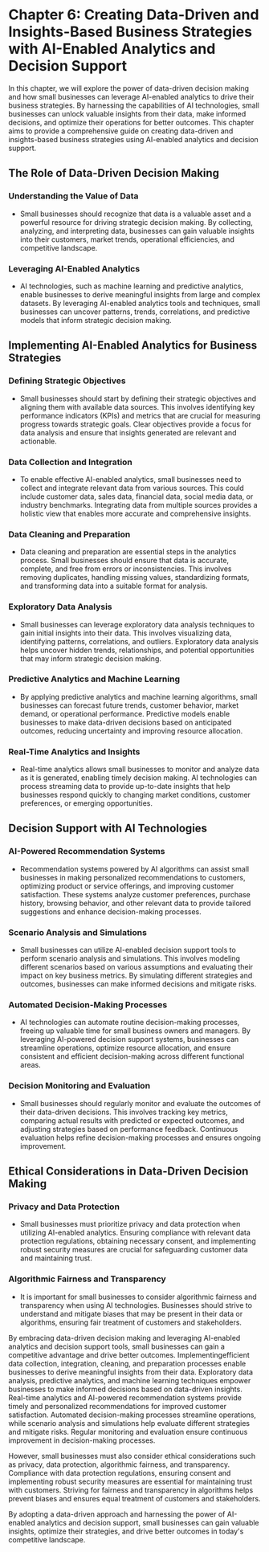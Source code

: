 Chapter 6: Creating Data-Driven and Insights-Based Business Strategies with AI-Enabled Analytics and Decision Support
=====================================================================================================================

In this chapter, we will explore the power of data-driven decision making and how small businesses can leverage AI-enabled analytics to drive their business strategies. By harnessing the capabilities of AI technologies, small businesses can unlock valuable insights from their data, make informed decisions, and optimize their operations for better outcomes. This chapter aims to provide a comprehensive guide on creating data-driven and insights-based business strategies using AI-enabled analytics and decision support.

The Role of Data-Driven Decision Making
---------------------------------------

### Understanding the Value of Data

* Small businesses should recognize that data is a valuable asset and a powerful resource for driving strategic decision making. By collecting, analyzing, and interpreting data, businesses can gain valuable insights into their customers, market trends, operational efficiencies, and competitive landscape.

### Leveraging AI-Enabled Analytics

* AI technologies, such as machine learning and predictive analytics, enable businesses to derive meaningful insights from large and complex datasets. By leveraging AI-enabled analytics tools and techniques, small businesses can uncover patterns, trends, correlations, and predictive models that inform strategic decision making.

Implementing AI-Enabled Analytics for Business Strategies
---------------------------------------------------------

### Defining Strategic Objectives

* Small businesses should start by defining their strategic objectives and aligning them with available data sources. This involves identifying key performance indicators (KPIs) and metrics that are crucial for measuring progress towards strategic goals. Clear objectives provide a focus for data analysis and ensure that insights generated are relevant and actionable.

### Data Collection and Integration

* To enable effective AI-enabled analytics, small businesses need to collect and integrate relevant data from various sources. This could include customer data, sales data, financial data, social media data, or industry benchmarks. Integrating data from multiple sources provides a holistic view that enables more accurate and comprehensive insights.

### Data Cleaning and Preparation

* Data cleaning and preparation are essential steps in the analytics process. Small businesses should ensure that data is accurate, complete, and free from errors or inconsistencies. This involves removing duplicates, handling missing values, standardizing formats, and transforming data into a suitable format for analysis.

### Exploratory Data Analysis

* Small businesses can leverage exploratory data analysis techniques to gain initial insights into their data. This involves visualizing data, identifying patterns, correlations, and outliers. Exploratory data analysis helps uncover hidden trends, relationships, and potential opportunities that may inform strategic decision making.

### Predictive Analytics and Machine Learning

* By applying predictive analytics and machine learning algorithms, small businesses can forecast future trends, customer behavior, market demand, or operational performance. Predictive models enable businesses to make data-driven decisions based on anticipated outcomes, reducing uncertainty and improving resource allocation.

### Real-Time Analytics and Insights

* Real-time analytics allows small businesses to monitor and analyze data as it is generated, enabling timely decision making. AI technologies can process streaming data to provide up-to-date insights that help businesses respond quickly to changing market conditions, customer preferences, or emerging opportunities.

Decision Support with AI Technologies
-------------------------------------

### AI-Powered Recommendation Systems

* Recommendation systems powered by AI algorithms can assist small businesses in making personalized recommendations to customers, optimizing product or service offerings, and improving customer satisfaction. These systems analyze customer preferences, purchase history, browsing behavior, and other relevant data to provide tailored suggestions and enhance decision-making processes.

### Scenario Analysis and Simulations

* Small businesses can utilize AI-enabled decision support tools to perform scenario analysis and simulations. This involves modeling different scenarios based on various assumptions and evaluating their impact on key business metrics. By simulating different strategies and outcomes, businesses can make informed decisions and mitigate risks.

### Automated Decision-Making Processes

* AI technologies can automate routine decision-making processes, freeing up valuable time for small business owners and managers. By leveraging AI-powered decision support systems, businesses can streamline operations, optimize resource allocation, and ensure consistent and efficient decision-making across different functional areas.

### Decision Monitoring and Evaluation

* Small businesses should regularly monitor and evaluate the outcomes of their data-driven decisions. This involves tracking key metrics, comparing actual results with predicted or expected outcomes, and adjusting strategies based on performance feedback. Continuous evaluation helps refine decision-making processes and ensures ongoing improvement.

Ethical Considerations in Data-Driven Decision Making
-----------------------------------------------------

### Privacy and Data Protection

* Small businesses must prioritize privacy and data protection when utilizing AI-enabled analytics. Ensuring compliance with relevant data protection regulations, obtaining necessary consent, and implementing robust security measures are crucial for safeguarding customer data and maintaining trust.

### Algorithmic Fairness and Transparency

* It is important for small businesses to consider algorithmic fairness and transparency when using AI technologies. Businesses should strive to understand and mitigate biases that may be present in their data or algorithms, ensuring fair treatment of customers and stakeholders.

By embracing data-driven decision making and leveraging AI-enabled analytics and decision support tools, small businesses can gain a competitive advantage and drive better outcomes. Implementingefficient data collection, integration, cleaning, and preparation processes enable businesses to derive meaningful insights from their data. Exploratory data analysis, predictive analytics, and machine learning techniques empower businesses to make informed decisions based on data-driven insights. Real-time analytics and AI-powered recommendation systems provide timely and personalized recommendations for improved customer satisfaction. Automated decision-making processes streamline operations, while scenario analysis and simulations help evaluate different strategies and mitigate risks. Regular monitoring and evaluation ensure continuous improvement in decision-making processes.

However, small businesses must also consider ethical considerations such as privacy, data protection, algorithmic fairness, and transparency. Compliance with data protection regulations, ensuring consent and implementing robust security measures are essential for maintaining trust with customers. Striving for fairness and transparency in algorithms helps prevent biases and ensures equal treatment of customers and stakeholders.

By adopting a data-driven approach and harnessing the power of AI-enabled analytics and decision support, small businesses can gain valuable insights, optimize their strategies, and drive better outcomes in today's competitive landscape.
